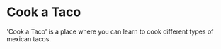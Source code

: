 # Cook a Taco

'Cook a Taco' is a place where you can learn to cook different types of mexican tacos.